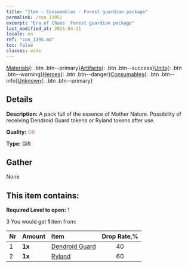 ```yaml
---
title: "Item - Consumables - Forest guardian package"
permalink: /con_1395/
excerpt: "Era of Chaos  Forest guardian package"
last_modified_at: 2021-04-21
locale: en
ref: "con_1395.md"
toc: false
classes: wide
---
```

 [Materials](/Items/){: .btn .btn--primary}[Artifacts](/Items/Artifacts/){: .btn .btn--success}[Units](/Items/Units/){: .btn .btn--warning}[Heroes](/Items/Heroes/){: .btn .btn--danger}[Consumables](/Items/Consumables/){: .btn .btn--info}[Unknown](/Items/Unknown/){: .btn .btn--primary}

## Details
 **Description:** A pack full of the essence of Mother Nature. Possibility of receiving Dendroid Guard tokens or Ryland tokens after use.

 **Quality:** <span style="color: #DA70D6">OK</span>

 **Type:** Gift

## Gather

  None

## This item contains:

 **Required Level to open:** 1

 3 You would get **1** item  from:

  | Nr | Amount |     Item    | Drop Rate,% |
  |:---|:-------|:------------|:---------:|
  | 1 |  **1x** | [Dendroid Guard](/Items/unt_203/) | 40 | 
  | 2 |  **1x** | [Ryland](/Items/her_368/) | 60 | 
